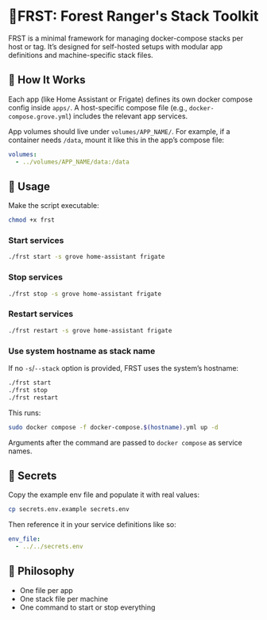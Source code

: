 # 🌲FRST: Forest Ranger's Stack Toolkit

FRST is a minimal framework for managing docker-compose stacks per host or tag.
It’s designed for self-hosted setups with modular app definitions and
machine-specific stack files.

## 🔧 How It Works

Each app (like Home Assistant or Frigate) defines its own docker compose config 
inside `apps/`. A host-specific compose file (e.g., `docker-compose.grove.yml`)
includes the relevant app services.

App volumes should live under `volumes/APP_NAME/`. For example, if a
container needs `/data`, mount it like this in the app’s compose file:

```yaml
volumes:
  - ../volumes/APP_NAME/data:/data
```

## 🚀 Usage

Make the script executable:

```sh
chmod +x frst
```

### Start services

```sh
./frst start -s grove home-assistant frigate
```

### Stop services

```sh
./frst stop -s grove home-assistant frigate
```

### Restart services

```sh
./frst restart -s grove home-assistant frigate
```

### Use system hostname as stack name

If no `-s`/`--stack` option is provided, FRST uses the system’s hostname:

```sh
./frst start
./frst stop
./frst restart
```

This runs:

```sh
sudo docker compose -f docker-compose.$(hostname).yml up -d
```

Arguments after the command are passed to `docker compose` as service names.

## 🔐 Secrets

Copy the example env file and populate it with real values:

```sh
cp secrets.env.example secrets.env
```

Then reference it in your service definitions like so:

```yaml
env_file:
  - ../../secrets.env
```

## 🧠 Philosophy

- One file per app
- One stack file per machine
- One command to start or stop everything
